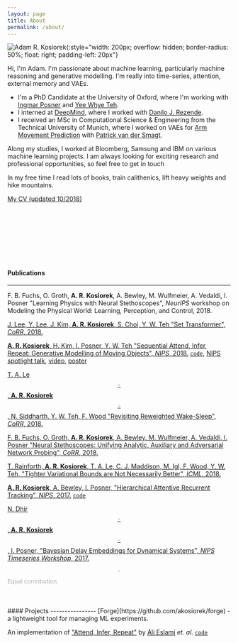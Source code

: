 ```yaml
---
layout: page
title: About
permalink: /about/
---
```


![Adam R. Kosiorek](../resources/me.jpg){:style="width: 200px; overflow: hidden; border-radius: 50%; float: right; padding-left: 20px"}

Hi, I'm Adam.
I'm passionate about machine learning, particularly machine reasoning and generative modelling.
I'm really into time-series, attention, external memory and VAEs.
* I'm a PhD Candidate at the University of Oxford, where I'm working with [Ingmar Posner](http://ori.ox.ac.uk/mrg_people/ingmar-posner/) and [Yee Whye Teh](https://www.stats.ox.ac.uk/~teh/).
* I interned at [DeepMind](https://deepmind.com/), where I worked with [Danilo J. Rezende](https://scholar.google.co.uk/citations?user=UGlyhFMAAAAJ&hl=en).
* I received an MSc in Computational Science & Engineering from the Technical University of Munich, where I worked on VAEs for [Arm Movement Prediction](http://brml.org/positions/master-thesis-arm-movement-prediction/) with [Patrick van der Smagt](http://brml.org/people/smagt/).

Along my studies, I worked at Bloomberg, Samsung and IBM on various machine learning projects.
I am always looking for exciting research and professional opportunities, so feel free to get in touch

In my free time I read lots of books, train calithenics, lift heavy weights and hike mountains.

[My CV (updated 10/2018)](../resources/cv_adam_kosiorek.pdf)

<div style="margin: 150px;"></div>

#### Publications
----------------
F. B. Fuchs, O. Groth, **A. R. Kosiorek**, A. Bewley, M. Wulfmeier, A. Vedaldi, I. Posner "Learning Physics with Neural Stethoscopes", _NeurIPS_ workshop on Modeling the Physical World: Learning, Perception, and Control, 2018.

[J. Lee, Y. Lee, J. Kim, **A. R. Kosiorek**, S. Choi, Y. W. Teh "Set Transformer", _CoRR_, 2018.](https://arxiv.org/abs/1810.00825)


[**A. R. Kosiorek**, H. Kim, I. Posner, Y. W. Teh "Sequential Attend, Infer, Repeat: Generative Modelling of Moving Objects", _NIPS_, 2018.](https://arxiv.org/abs/1806.01794) [`code`](https://github.com/akosiorek/sqair), [NIPS spotlight talk](https://www.facebook.com/nipsfoundation/videos/515859272265612/?t=2897), [video](https://youtu.be/-IUNQgSLE0c), [poster](https://drive.google.com/open?id=1HC0FflbWhYd2XtuJMD7qW3jbuOuNEy7T)

[T. A. Le<sup style="color: #B0B0B0;">$$\circ$$</sup>, **A. R. Kosiorek**<sup style="color: #B0B0B0;">$$\circ$$</sup>, N. Siddharth, Y. W. Teh, F. Wood "Revisiting Reweighted Wake-Sleep", _CoRR_, 2018.](https://arxiv.org/abs/1805.10469)

[F. B. Fuchs, O. Groth, **A. R. Kosiorek**, A. Bewley, M. Wulfmeier, A. Vedaldi, I. Posner "Neural Stethoscopes: Unifying Analytic, Auxiliary and Adversarial Network Probing", _CoRR_, 2018.](https://arxiv.org/abs/1806.05502)

[T. Rainforth, **A. R. Kosiorek**, T. A. Le, C. J. Maddison, M. Igl, F. Wood, Y. W. Teh, "Tighter Variational Bounds are Not Necessarily Better", _ICML_, 2018.](https://arxiv.org/abs/1802.04537)

[**A. R. Kosiorek**, A. Bewley, I. Posner, "Hierarchical Attentive Recurrent Tracking", _NIPS_, 2017.](https://arxiv.org/abs/1706.09262) [`code`](https://github.com/akosiorek/hart)

[N. Dhir<sup style="color: #B0B0B0;">$$\circ$$</sup>, **A. R. Kosiorek**<sup style="color: #B0B0B0;">$$\circ$$</sup>, I. Posner, "Bayesian Delay Embeddings for Dynamical Systems", _NIPS Timeseries Workshop_, 2017.](http://www.robots.ox.ac.uk/~mobile/Papers/2017NIPS_dhir.pdf)

<sup style="color: #B0B0B0;">$$\circ$$</sup> <span style="color: #B0B0B0; font-size: small;">Equal contribution.</span>

<div style="margin: 50px;"></div>
#### Projects
----------------
[Forge](https://github.com/akosiorek/forge) - a lightweight tool for managing ML experiments.

An implementation of ["Attend, Infer, Repeat"](https://papers.nips.cc/paper/6230-attend-infer-repeat-fast-scene-understanding-with-generative-models) by [Ali Eslami](http://arkitus.com/research/) *et. al.*  [`code`](https://github.com/akosiorek/attend_infer_repeat)

